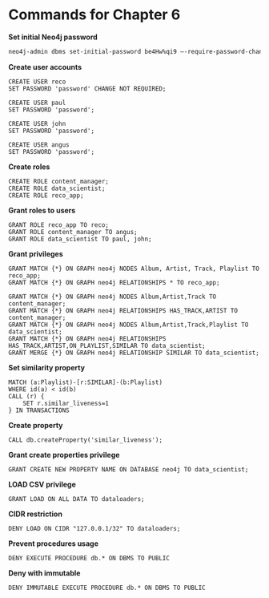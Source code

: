 # Commands for Chapter 6

**Set initial Neo4j password**

```bash
neo4j-admin dbms set-initial-password be4Hw%qi9 –-require-password-change
```

**Create user accounts**

```cypher
CREATE USER reco
SET PASSWORD 'password' CHANGE NOT REQUIRED;

CREATE USER paul
SET PASSWORD 'password';

CREATE USER john
SET PASSWORD 'password';

CREATE USER angus
SET PASSWORD 'password';
```

**Create roles**

```cypher
CREATE ROLE content_manager;
CREATE ROLE data_scientist;
CREATE ROLE reco_app;
```

**Grant roles to users**

```cypher
GRANT ROLE reco_app TO reco;
GRANT ROLE content_manager TO angus;
GRANT ROLE data_scientist TO paul, john;
```

**Grant privileges**

```cypher
GRANT MATCH {*} ON GRAPH neo4j NODES Album, Artist, Track, Playlist TO reco_app;
GRANT MATCH {*} ON GRAPH neo4j RELATIONSHIPS * TO reco_app;
```

```cypher
GRANT MATCH {*} ON GRAPH neo4j NODES Album,Artist,Track TO content_manager;
GRANT MATCH {*} ON GRAPH neo4j RELATIONSHIPS HAS_TRACK,ARTIST TO content_manager;
GRANT MATCH {*} ON GRAPH neo4j NODES Album,Artist,Track,Playlist TO data_scientist;
GRANT MATCH {*} ON GRAPH neo4j RELATIONSHIPS HAS_TRACK,ARTIST,ON_PLAYLIST,SIMILAR TO data_scientist;
GRANT MERGE {*} ON GRAPH neo4j RELATIONSHIP SIMILAR TO data_scientist;
```

**Set similarity property**

```cypher
MATCH (a:Playlist)-[r:SIMILAR]-(b:Playlist)
WHERE id(a) < id(b)
CALL (r) {
    SET r.similar_liveness=1
} IN TRANSACTIONS
```

**Create property**

```cypher
CALL db.createProperty('similar_liveness');
```

**Grant create properties privilege**

```cypher
GRANT CREATE NEW PROPERTY NAME ON DATABASE neo4j TO data_scientist;
```

**LOAD CSV privilege**

```cypher
GRANT LOAD ON ALL DATA TO dataloaders;
```

**CIDR restriction**

```cypher
DENY LOAD ON CIDR "127.0.0.1/32" TO dataloaders;
```

**Prevent procedures usage**

```cypher
DENY EXECUTE PROCEDURE db.* ON DBMS TO PUBLIC
```

**Deny with immutable**

```cypher
DENY IMMUTABLE EXECUTE PROCEDURE db.* ON DBMS TO PUBLIC
```